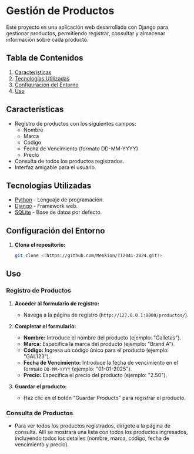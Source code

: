 # Gestión de Productos

Este proyecto es una aplicación web desarrollada con Django para gestionar productos, permitiendo registrar, consultar y almacenar información sobre cada producto.

## Tabla de Contenidos
1. [Características](#características)
2. [Tecnologías Utilizadas](#tecnologías-utilizadas)
3. [Configuración del Entorno](#configuración-del-entorno)
4. [Uso](#uso)

## Características

- Registro de productos con los siguientes campos:
  - Nombre
  - Marca
  - Código
  - Fecha de Vencimiento (formato DD-MM-YYYY)
  - Precio
- Consulta de todos los productos registrados.
- Interfaz amigable para el usuario.

## Tecnologías Utilizadas

- [Python](https://www.python.org/) - Lenguaje de programación.
- [Django](https://www.djangoproject.com/) - Framework web.
- [SQLite](https://www.sqlite.org/) - Base de datos por defecto.

## Configuración del Entorno

1. **Clona el repositorio:**
   ```bash
   git clone <(https://github.com/Menkion/TI2041-2024.git)>

## Uso

### Registro de Productos

1. **Acceder al formulario de registro:**
   - Navega a la página de registro (`http://127.0.0.1:8000/productos/`).
  
2. **Completar el formulario:**
   - **Nombre:** Introduce el nombre del producto (ejemplo: "Galletas").
   - **Marca:** Especifica la marca del producto (ejemplo: "Brand A").
   - **Código:** Ingresa un código único para el producto (ejemplo: "GAL123").
   - **Fecha de Vencimiento:** Introduce la fecha de vencimiento en el formato `DD-MM-YYYY` (ejemplo: "01-01-2025").
   - **Precio:** Especifica el precio del producto (ejemplo: "2.50").

3. **Guardar el producto:**
   - Haz clic en el botón "Guardar Producto" para registrar el producto.

### Consulta de Productos

- Para ver todos los productos registrados, dirígete a la página de consulta. Allí se mostrará una lista con todos los productos ingresados, incluyendo todos los detalles (nombre, marca, código, fecha de vencimiento y precio).

